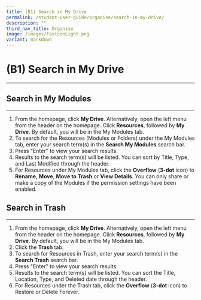 ```yaml
---
title: (B1) Search in My Drive
permalink: /student-user-guide/organise/search-in-my-drive/
description: ""
third_nav_title: Organise
image: /images/FaviconLight.png
variant: markdown
---
```

<h1>(B1) Search in My Drive</h1>
<hr>
<h2>Search in My Modules</h2>
<hr>
<ol>
    <li>From the homepage, click <strong>My Drive</strong>. Alternatively, open the left menu from the header on the homepage. Click <strong>Resources</strong>, followed by <strong>My Drive</strong>. By default, you will be in the My Modules tab.</li>
    <li>To search for the Resources&nbsp;(Modules or Folders) under the My Modules tab, enter your search term(s) in the <strong>Search My Modules</strong> search bar.</li>
    <li>Press "Enter" to view your search results.</li>
    <li>Results to the search term(s) will be listed. You can sort by Title, Type, and Last Modified through the header.</li>
    <li>For Resources under My Modules tab, click the <strong>Overflow</strong> (<strong>3-dot</strong> icon) to <strong>Rename</strong>, <strong>Move</strong>, <strong>Move to Trash</strong> or <strong>View Details</strong>. You can only share or make a copy of the Modules if the permission settings have been enabled.</li>
</ol>

<h2>Search in Trash</h2>
<hr>
<ol>
    <li>From the homepage, click <strong>My Drive</strong>. Alternatively, open the left menu from the header on the homepage. Click <strong>Resources</strong>, followed by <strong>My Drive</strong>. By default, you will be in the My Modules tab.</li>
    <li>Click the <strong>Trash</strong> tab.</li>
    <li>To search for Resources in Trash, enter your search term(s) in the <strong>Search Trash</strong> search bar.</li>
    <li>Press "Enter" to view your search results.</li>
    <li>Results to the search term(s) will be listed. You can sort the Title, Location, Type, and Deleted date through the header.</li>
    <li>For Resources under the Trash tab, click the <strong>Overflow</strong> (<strong>3-dot</strong> icon) to Restore or Delete Forever.</li>
</ol>